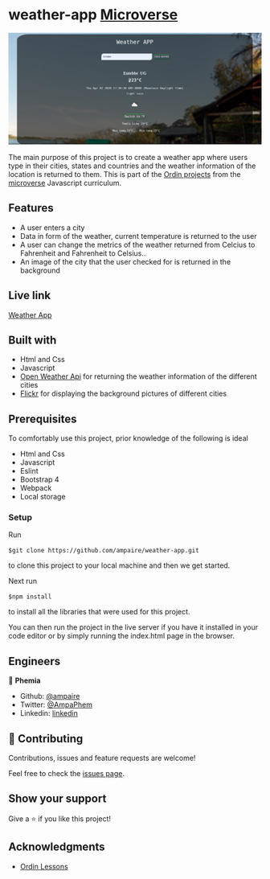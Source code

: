# weather-app [Microverse](https://www.microverse.org/)

![screenshot](docs/weather.png)

The main purpose of this project is to create a weather app where users type in their cities, states and countries and the weather information of the location is returned to them. This is part of the [Ordin projects](https://www.theodinproject.com/courses/javascript/lessons/weather-app) from the [microverse](https://www.microverse.org/)  Javascript curriculum.

## Features
- A user enters a city
- Data in form of the weather, current temperature is returned to the user
- A user can change the metrics of the weather returned from Celcius to Fahrenheit and Fahrenheit to Celsius..
- An image of the city that the user checked for is returned in the background

## Live link
[Weather App](https://rawcdn.githack.com/ampaire/weather-app/7a6d585b71809de16913bcff25cbf0c53a53fcc7/dist/index.html)

## Built with
- Html and Css
- Javascript
- [Open Weather Api](https://openweathermap.org/api) for returning the weather information of the different cities
- [Flickr](https://www.flickr.com/services/api/) for displaying the background pictures of different cities

## Prerequisites
To comfortably use this project, prior knowledge of the following is ideal
- Html and Css
- Javascript
- Eslint
- Bootstrap 4
- Webpack
- Local storage

### Setup
Run 
~~~ 
$git clone https://github.com/ampaire/weather-app.git 
~~~
to clone this project to your local machine and then we get started.

Next run
~~~
$npm install
~~~
to install all the libraries that were used for this project.

You can then run the project in the live server if you have it installed in your code editor or by simply running the index.html page in the browser.

## Engineers
👤 **Phemia**

- Github: [@ampaire](https://github.com/ampaire)
- Twitter: [@AmpaPhem](https://twitter.com/AmpaPhem)
- Linkedin: [linkedin](https://linkedin.com/ampaire-phemia)


## 🤝 Contributing

Contributions, issues and feature requests are welcome!

Feel free to check the [issues page](https://github.com/ampaire/weather-app/issues).

## Show your support

Give a ⭐️ if you like this project!

## Acknowledgments
- [Ordin Lessons](https://www.theodinproject.com/courses/javascript/lessons/weather-app)